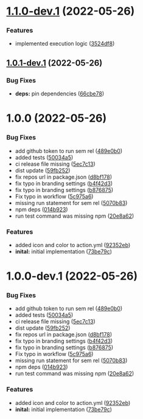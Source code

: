 # [1.1.0-dev.1](https://github.com/steven-r/remove-old-versions-action/compare/v1.0.1-dev.1...v1.1.0-dev.1) (2022-05-26)


### Features

* implemented execution logic ([3524df8](https://github.com/steven-r/remove-old-versions-action/commit/3524df880b6dde5313fd1f328856bc73d62ab0ab))

## [1.0.1-dev.1](https://github.com/steven-r/remove-old-versions-action/compare/v1.0.0...v1.0.1-dev.1) (2022-05-26)


### Bug Fixes

* **deps:** pin dependencies ([66cbe78](https://github.com/steven-r/remove-old-versions-action/commit/66cbe7893f6ab92de8554fcc274a16b8808c8d8e))

# 1.0.0 (2022-05-26)


### Bug Fixes

* add github token to run sem rel ([489e0b0](https://github.com/steven-r/remove-old-versions-action/commit/489e0b04160acf3a28a42735c2fbdcfa7c97be63))
* added tests ([50034a5](https://github.com/steven-r/remove-old-versions-action/commit/50034a59c119b6a19cfe3bfe64cd4827354729e1))
* ci release file missing ([5ec7c13](https://github.com/steven-r/remove-old-versions-action/commit/5ec7c13e3ea0f406f7335f40fc8f67b2df889ef4))
* dist update ([59fb252](https://github.com/steven-r/remove-old-versions-action/commit/59fb2527473d713cf661f79487e7ee89f9da3f77))
* fix repos url in package.json ([d8bf178](https://github.com/steven-r/remove-old-versions-action/commit/d8bf178d77fc34193b41ea9a1d30f4f3bf9337af))
* fix typo in branding settings ([b4f42d3](https://github.com/steven-r/remove-old-versions-action/commit/b4f42d3b4d9e67a92ef08420458afbe5c7064f88))
* fix typo in branding settings ([b876875](https://github.com/steven-r/remove-old-versions-action/commit/b876875480615ee74d9f387a2d9ae62c1721d20c))
* Fix typo in workflow ([5c975a6](https://github.com/steven-r/remove-old-versions-action/commit/5c975a6e48b2cfe220193d8b9278110793c3332e))
* missing run statement for sem rel ([5070b83](https://github.com/steven-r/remove-old-versions-action/commit/5070b832140162ff85e548ba503cf3dacd78ccb2))
* npm deps ([014b923](https://github.com/steven-r/remove-old-versions-action/commit/014b923aea82f8af5bccea6f05bc724e3aaeb19d))
* run test command was missing npm ([20e8a62](https://github.com/steven-r/remove-old-versions-action/commit/20e8a62f2573cfe788e8c35c0e7003b57b918da6))


### Features

* added icon and color to action.yml ([92352eb](https://github.com/steven-r/remove-old-versions-action/commit/92352eb9aa4a4be238af5f28a784eda7e9b65ef2))
* **inital:** initial implementation ([73be79c](https://github.com/steven-r/remove-old-versions-action/commit/73be79c0b33e7551c9f9e39561ecc23e672baf79))

# 1.0.0-dev.1 (2022-05-26)


### Bug Fixes

* add github token to run sem rel ([489e0b0](https://github.com/steven-r/remove-old-versions-action/commit/489e0b04160acf3a28a42735c2fbdcfa7c97be63))
* added tests ([50034a5](https://github.com/steven-r/remove-old-versions-action/commit/50034a59c119b6a19cfe3bfe64cd4827354729e1))
* ci release file missing ([5ec7c13](https://github.com/steven-r/remove-old-versions-action/commit/5ec7c13e3ea0f406f7335f40fc8f67b2df889ef4))
* dist update ([59fb252](https://github.com/steven-r/remove-old-versions-action/commit/59fb2527473d713cf661f79487e7ee89f9da3f77))
* fix repos url in package.json ([d8bf178](https://github.com/steven-r/remove-old-versions-action/commit/d8bf178d77fc34193b41ea9a1d30f4f3bf9337af))
* fix typo in branding settings ([b4f42d3](https://github.com/steven-r/remove-old-versions-action/commit/b4f42d3b4d9e67a92ef08420458afbe5c7064f88))
* fix typo in branding settings ([b876875](https://github.com/steven-r/remove-old-versions-action/commit/b876875480615ee74d9f387a2d9ae62c1721d20c))
* Fix typo in workflow ([5c975a6](https://github.com/steven-r/remove-old-versions-action/commit/5c975a6e48b2cfe220193d8b9278110793c3332e))
* missing run statement for sem rel ([5070b83](https://github.com/steven-r/remove-old-versions-action/commit/5070b832140162ff85e548ba503cf3dacd78ccb2))
* npm deps ([014b923](https://github.com/steven-r/remove-old-versions-action/commit/014b923aea82f8af5bccea6f05bc724e3aaeb19d))
* run test command was missing npm ([20e8a62](https://github.com/steven-r/remove-old-versions-action/commit/20e8a62f2573cfe788e8c35c0e7003b57b918da6))


### Features

* added icon and color to action.yml ([92352eb](https://github.com/steven-r/remove-old-versions-action/commit/92352eb9aa4a4be238af5f28a784eda7e9b65ef2))
* **inital:** initial implementation ([73be79c](https://github.com/steven-r/remove-old-versions-action/commit/73be79c0b33e7551c9f9e39561ecc23e672baf79))
